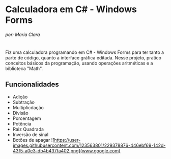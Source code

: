 # Calculadora em C# - Windows Forms
###### _por: Maria Clara_
#
Fiz uma calculadora programando em C# - Windows Forms para ter tanto a parte de código, quanto a interface gráfica editada. Nesse projeto, pratico conceitos básicos da programação, usando operações aritméticas e a biblioteca "Math".
## Funcionalidades
- Adição
- Subtração
- Multiplicdação
- Divisão
- Porcentagem
- Potência
- Raiz Quadrada
- Inversão de sinal
- Botões de apagar
![https://user-images.githubusercontent.com/123563801/229378876-446ebf69-142d-43f5-a0e3-db4b437fa402.png](www.google.com)
